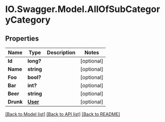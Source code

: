 # IO.Swagger.Model.AllOfSubCategoryCategory
## Properties

Name | Type | Description | Notes
------------ | ------------- | ------------- | -------------
**Id** | **long?** |  | [optional] 
**Name** | **string** |  | [optional] 
**Foo** | **bool?** |  | [optional] 
**Bar** | **int?** |  | [optional] 
**Beer** | **string** |  | [optional] 
**Drunk** | [**User**](User.md) |  | [optional] 

[[Back to Model list]](../README.md#documentation-for-models) [[Back to API list]](../README.md#documentation-for-api-endpoints) [[Back to README]](../README.md)

